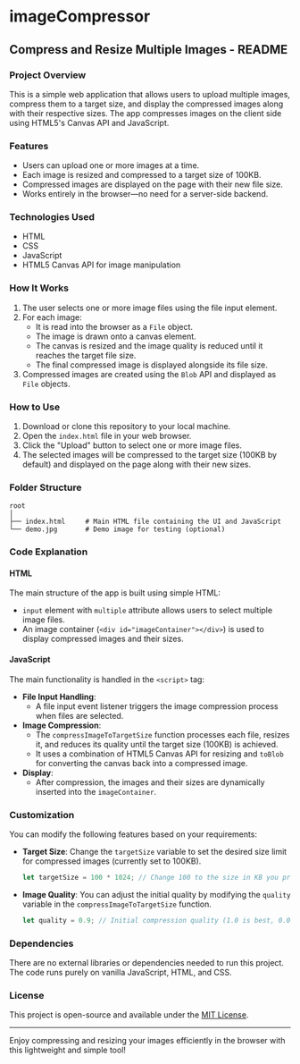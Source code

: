 # imageCompressor

## Compress and Resize Multiple Images - README

### Project Overview
This is a simple web application that allows users to upload multiple images, compress them to a target size, and display the compressed images along with their respective sizes. The app compresses images on the client side using HTML5's Canvas API and JavaScript.

### Features
- Users can upload one or more images at a time.
- Each image is resized and compressed to a target size of 100KB.
- Compressed images are displayed on the page with their new file size.
- Works entirely in the browser—no need for a server-side backend.

### Technologies Used
- HTML
- CSS
- JavaScript
- HTML5 Canvas API for image manipulation

### How It Works
1. The user selects one or more image files using the file input element.
2. For each image:
   - It is read into the browser as a `File` object.
   - The image is drawn onto a canvas element.
   - The canvas is resized and the image quality is reduced until it reaches the target file size.
   - The final compressed image is displayed alongside its file size.
3. Compressed images are created using the `Blob` API and displayed as `File` objects.

### How to Use
1. Download or clone this repository to your local machine.
2. Open the `index.html` file in your web browser.
3. Click the "Upload" button to select one or more image files.
4. The selected images will be compressed to the target size (100KB by default) and displayed on the page along with their new sizes.

### Folder Structure
```
root
│
├── index.html     # Main HTML file containing the UI and JavaScript
└── demo.jpg       # Demo image for testing (optional)
```

### Code Explanation

#### HTML
The main structure of the app is built using simple HTML:
- `input` element with `multiple` attribute allows users to select multiple image files.
- An image container (`<div id="imageContainer"></div>`) is used to display compressed images and their sizes.

#### JavaScript
The main functionality is handled in the `<script>` tag:
- **File Input Handling**: 
  - A file input event listener triggers the image compression process when files are selected.
- **Image Compression**:
  - The `compressImageToTargetSize` function processes each file, resizes it, and reduces its quality until the target size (100KB) is achieved.
  - It uses a combination of HTML5 Canvas API for resizing and `toBlob` for converting the canvas back into a compressed image.
- **Display**:
  - After compression, the images and their sizes are dynamically inserted into the `imageContainer`.

### Customization

You can modify the following features based on your requirements:

- **Target Size**: Change the `targetSize` variable to set the desired size limit for compressed images (currently set to 100KB).
  ```javascript
  let targetSize = 100 * 1024; // Change 100 to the size in KB you prefer
  ```
  
- **Image Quality**: You can adjust the initial quality by modifying the `quality` variable in the `compressImageToTargetSize` function.
  ```javascript
  let quality = 0.9; // Initial compression quality (1.0 is best, 0.0 is lowest)
  ```

### Dependencies
There are no external libraries or dependencies needed to run this project. The code runs purely on vanilla JavaScript, HTML, and CSS.

### License
This project is open-source and available under the [MIT License](LICENSE).

---

Enjoy compressing and resizing your images efficiently in the browser with this lightweight and simple tool!
